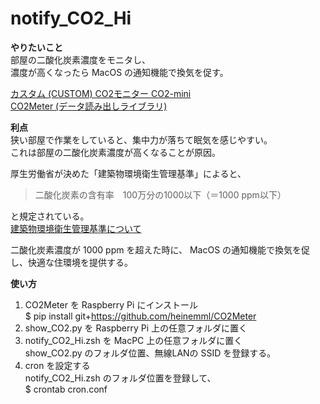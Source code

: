 # notify_CO2_Hi

**やりたいこと**  
部屋の二酸化炭素濃度をモニタし、  
濃度が高くなったら MacOS の通知機能で換気を促す。  

[カスタム (CUSTOM) CO2モニター CO2-mini](https://www.amazon.co.jp/dp/B00I3XJ9LM)  
[CO2Meter (データ読み出しライブラリ)](https://github.com/heinemml/CO2Meter)  


**利点**  
狭い部屋で作業をしていると、集中力が落ちて眠気を感じやすい。  
これは部屋の二酸化炭素濃度が高くなることが原因。  

厚生労働省が決めた「建築物環境衛生管理基準」によると、

> 二酸化炭素の含有率　100万分の1000以下（＝1000 ppm以下）  

と規定されている。  
[建築物環境衛生管理基準について](https://www.mhlw.go.jp/bunya/kenkou/seikatsu-eisei10/)  

二酸化炭素濃度が 1000 ppm を超えた時に、
MacOS の通知機能で換気を促し、快適な住環境を提供する。  


**使い方**
1. CO2Meter を Raspberry Pi にインストール  
$ pip install git+https://github.com/heinemml/CO2Meter
1. show_CO2.py を Raspberry Pi 上の任意フォルダに置く  
1. notify_CO2_Hi.zsh を MacPC 上の任意フォルダに置く  
show_CO2.py のフォルダ位置、無線LANの SSID を登録する。  
1. cron を設定する  
notify_CO2_Hi.zsh のフォルダ位置を登録して、  
$ crontab cron.conf
